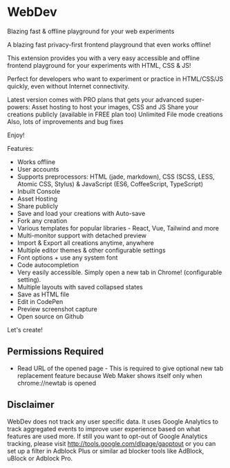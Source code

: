 # WebDev
Blazing fast & offline playground for your web experiments

A blazing fast privacy-first frontend playground that even works offline!

This extension provides you with a very easy accessible and offline frontend playground for your experiments with HTML, CSS & JS!

Perfect for developers who want to experiment or practice in HTML/CSS/JS quickly, even without Internet connectivity.

Latest version comes with PRO plans that gets your advanced super-powers:
 Asset hosting to host your images, CSS and JS
 Share your creations publicly (available in FREE plan too)
 Unlimited File mode creations
 Also, lots of improvements and bug fixes

Enjoy! 

Features:

* Works offline
* User accounts
* Supports preprocessors: HTML (jade, markdown), CSS (SCSS, LESS, Atomic CSS, Stylus) & JavaScript (ES6, CoffeeScript, TypeScript)
* Inbuilt Console
* Asset Hosting
* Share publicly
* Save and load your creations with Auto-save
* Fork any creation
* Various templates for popular libraries - React, Vue, Tailwind and more
* Multi-monitor support with detached preview
* Import & Export all creations anytime, anywhere
* Multiple editor themes & other configurable settings
* Font options + use any system font
* Code autocompletion
* Very easily accessible. Simply open a new tab in Chrome! (configurable setting).
* Multiple layouts with saved collapsed states
* Save as HTML file
* Edit in CodePen
* Preview screenshot capture
* Open source on Github

Let's create!

Permissions Required
---------------------
* Read URL of the opened page - This is required to give optional new tab replacement feature because Web Maker shows itself only when chrome://newtab is opened

Disclaimer
----------
WebDev does not track any user specific data. It uses Google Analytics to track aggregated events to improve user experience based on what features are used more. If still you want to opt-out of Google Analytics tracking, please visit http://tools.google.com/dlpage/gaoptout or you can set up a filter in Adblock Plus or similar ad blocker tools like AdBlock, uBlock or Adblock Pro.
